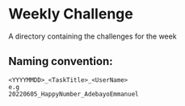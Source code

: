 # Weekly Challenge
A directory containing the challenges for the week

## Naming convention:
```
<YYYYMMDD>_<TaskTitle>_<UserName>
e.g
20220605_HappyNumber_AdebayoEmmanuel
```

